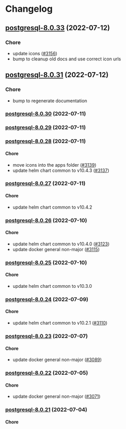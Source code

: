 # Changelog


## [postgresql-8.0.33](https://github.com/truecharts/apps/compare/postgresql-8.0.31...postgresql-8.0.33) (2022-07-12)

### Chore

- update icons ([#3156](https://github.com/truecharts/apps/issues/3156))
- bump to cleanup old docs and use correct icon urls



## [postgresql-8.0.31](https://github.com/truecharts/apps/compare/postgresql-8.0.30...postgresql-8.0.31) (2022-07-12)

### Chore

- bump to regenerate documentation



<a name="postgresql-8.0.30"></a>
### [postgresql-8.0.30](https://github.com/truecharts/apps/compare/postgresql-8.0.29...postgresql-8.0.30) (2022-07-11)



<a name="postgresql-8.0.29"></a>
### [postgresql-8.0.29](https://github.com/truecharts/apps/compare/postgresql-8.0.28...postgresql-8.0.29) (2022-07-11)



<a name="postgresql-8.0.28"></a>
### [postgresql-8.0.28](https://github.com/truecharts/apps/compare/postgresql-8.0.27...postgresql-8.0.28) (2022-07-11)

#### Chore

* move icons into the apps folder ([#3139](https://github.com/truecharts/apps/issues/3139))
* update helm chart common to v10.4.3 ([#3137](https://github.com/truecharts/apps/issues/3137))



<a name="postgresql-8.0.27"></a>
### [postgresql-8.0.27](https://github.com/truecharts/apps/compare/postgresql-8.0.26...postgresql-8.0.27) (2022-07-11)

#### Chore

* update helm chart common to v10.4.2



<a name="postgresql-8.0.26"></a>
### [postgresql-8.0.26](https://github.com/truecharts/apps/compare/postgresql-8.0.25...postgresql-8.0.26) (2022-07-10)

#### Chore

* update helm chart common to v10.4.0 ([#3123](https://github.com/truecharts/apps/issues/3123))
* update docker general non-major ([#3115](https://github.com/truecharts/apps/issues/3115))



<a name="postgresql-8.0.25"></a>
### [postgresql-8.0.25](https://github.com/truecharts/apps/compare/postgresql-8.0.24...postgresql-8.0.25) (2022-07-10)

#### Chore

* update helm chart common to v10.3.0



<a name="postgresql-8.0.24"></a>
### [postgresql-8.0.24](https://github.com/truecharts/apps/compare/postgresql-8.0.23...postgresql-8.0.24) (2022-07-09)

#### Chore

* update helm chart common to v10.2.1 ([#3110](https://github.com/truecharts/apps/issues/3110))



<a name="postgresql-8.0.23"></a>
### [postgresql-8.0.23](https://github.com/truecharts/apps/compare/postgresql-8.0.22...postgresql-8.0.23) (2022-07-07)

#### Chore

* update docker general non-major ([#3089](https://github.com/truecharts/apps/issues/3089))



<a name="postgresql-8.0.22"></a>
### [postgresql-8.0.22](https://github.com/truecharts/apps/compare/postgresql-8.0.21...postgresql-8.0.22) (2022-07-05)

#### Chore

* update docker general non-major ([#3071](https://github.com/truecharts/apps/issues/3071))



<a name="postgresql-8.0.21"></a>
### [postgresql-8.0.21](https://github.com/truecharts/apps/compare/postgresql-8.0.20...postgresql-8.0.21) (2022-07-04)

#### Chore
